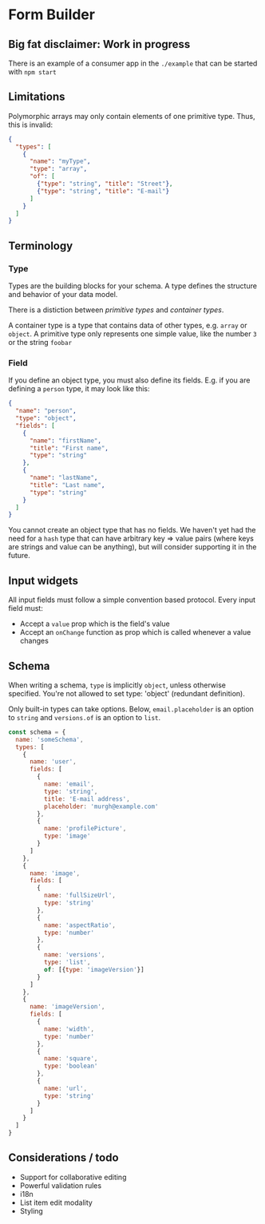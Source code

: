 # Form Builder

## Big fat disclaimer: Work in progress

There is an example of a consumer app in the `./example` that can be started with `npm start`

## Limitations

Polymorphic arrays may only contain elements of one primitive type. Thus, this is invalid:

```json
{
  "types": [
    {
      "name": "myType",
      "type": "array",
      "of": [
        {"type": "string", "title": "Street"},
        {"type": "string", "title": "E-mail"}
      ]
    }
  ]
}
```

## Terminology

### Type

Types are the building blocks for your schema. A type defines the structure and behavior of your data model.

There is a distiction between _primitive types_ and _container types_.

A container type is a type that contains data of other types, e.g. `array` or `object`. A primitive type only represents one simple value, like the number `3` or the string `foobar`

### Field

If you define an object type, you must also define its fields. E.g. if you are defining a `person` type, it may look like this:

```json
{
  "name": "person",
  "type": "object",
  "fields": [
    {
      "name": "firstName",
      "title": "First name",
      "type": "string"
    },
    {
      "name": "lastName",
      "title": "Last name",
      "type": "string"
    }
  ]
}
```

You cannot create an object type that has no fields. We haven't yet had the need for a `hash` type that can have arbitrary key => value pairs (where keys are strings and value can be anything), but will consider supporting it in the future.

## Input widgets

All input fields must follow a simple convention based protocol.
Every input field must:

- Accept a `value` prop which is the field's value
- Accept an `onChange` function as prop which is called whenever a value changes

## Schema

When writing a schema, `type` is implicitly `object`, unless otherwise specified. You're not allowed to set type: 'object' (redundant definition).

Only built-in types can take options. Below, `email.placeholder` is an option to `string` and `versions.of` is an option to `list`.

```js
const schema = {
  name: 'someSchema',
  types: [
    {
      name: 'user',
      fields: [
        {
          name: 'email',
          type: 'string',
          title: 'E-mail address',
          placeholder: 'murgh@example.com'
        },
        {
          name: 'profilePicture',
          type: 'image'
        }
      ]
    },
    {
      name: 'image',
      fields: [
        {
          name: 'fullSizeUrl',
          type: 'string'
        },
        {
          name: 'aspectRatio',
          type: 'number'
        },
        {
          name: 'versions',
          type: 'list',
          of: [{type: 'imageVersion'}]
        }
      ]
    },
    {
      name: 'imageVersion',
      fields: [
        {
          name: 'width',
          type: 'number'
        },
        {
          name: 'square',
          type: 'boolean'
        },
        {
          name: 'url',
          type: 'string'
        }
      ]
    }
  ]
}
```

## Considerations / todo

- Support for collaborative editing
- Powerful validation rules
- i18n
- List item edit modality
- Styling

